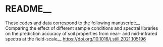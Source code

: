 # README__
These codes and data correspond to the following manuscript:__
Comparing the effect of different sample conditions and spectral libraries on the prediction accuracy of soil properties from near- and mid-infrared spectra at the field-scale__
https://doi.org/10.1016/j.still.2021.105196
